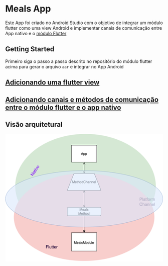 # Meals App
Este App foi criado no Android Studio com o objetivo de integrar um módulo flutter como uma view Android e implementar
canais de comunicação entre App nativo e o [módulo Flutter](https://github.com/akmerejf/flutter-meals-module)

## Getting Started
Primeiro siga o passo a passo descrito no repositório do módulo flutter acima
para gerar o arquivo `aar` e integrar no App Android

## [Adicionando uma flutter view](https://flutter.dev/docs/development/add-to-app/android/add-flutter-screen)
## [Adicionando canais e métodos de comunicação entre o módulo flutter e o app nativo](https://flutter.dev/docs/development/platform-integration/platform-channels)

## Visão arquitetural

![arquitetura](https://github.com/akmerejf/flutter-meals-module/blob/master/form.png?raw=true)
